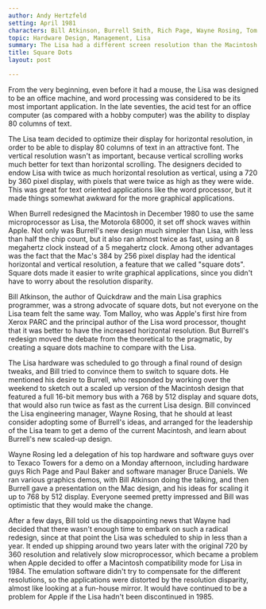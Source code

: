 ```yaml
---
author: Andy Hertzfeld
setting: April 1981
characters: Bill Atkinson, Burrell Smith, Rich Page, Wayne Rosing, Tom Malloy
topic: Hardware Design, Management, Lisa
summary: The Lisa had a different screen resolution than the Macintosh
title: Square Dots
layout: post

---
```


From the very beginning, even before it had a mouse, the Lisa was designed to be an office machine, and word processing was considered to be its most important application. In the late seventies, the acid test for an office computer (as compared with a hobby computer) was the ability to display 80 columns of text.

  
  
  
  
The Lisa team decided to optimize their display for horizontal resolution, in order to be able to display 80 columns of text in an attractive font. The vertical resolution wasn't as important, because vertical scrolling works much better for text than horizontal scrolling. The designers decided to endow Lisa with twice as much horizontal resolution as vertical, using a 720 by 360 pixel display, with pixels that were twice as high as they were wide. This was great for text oriented applications like the word processor, but it made things somewhat awkward for the more graphical applications.  
  
  
When Burrell redesigned the Macintosh in December 1980 to use the same microprocessor as Lisa, the Motorola 68000, it set off shock waves within Apple. Not only was Burrell's new design much simpler than Lisa, with less than half the chip count, but it also ran almost twice as fast, using an 8 megahertz clock instead of a 5 megahertz clock. Among other advantages was the fact that the Mac's 384 by 256 pixel display had the identical horizontal and vertical resolution, a feature that we called "square dots". Square dots made it easier to write graphical applications, since you didn't have to worry about the resolution disparity.  
  
  
Bill Atkinson, the author of Quickdraw and the main Lisa graphics programmer, was a strong advocate of square dots, but not everyone on the Lisa team felt the same way. Tom Malloy, who was Apple's first hire from Xerox PARC and the principal author of the Lisa word processor, thought that it was better to have the increased horizontal resolution. But Burrell's redesign moved the debate from the theoretical to the pragmatic, by creating a square dots machine to compare with the Lisa.  
  
  
The Lisa hardware was scheduled to go through a final round of design tweaks, and Bill tried to convince them to switch to square dots. He mentioned his desire to Burrell, who responded by working over the weekend to sketch out a scaled up version of the Macintosh design that featured a full 16-bit memory bus with a 768 by 512 display and square dots, that would also run twice as fast as the current Lisa design. Bill convinced the Lisa engineering manager, Wayne Rosing, that he should at least consider adopting some of Burrell's ideas, and arranged for the leadership of the Lisa team to get a demo of the current Macintosh, and learn about Burrell's new scaled-up design.  
  
  
Wayne Rosing led a delegation of his top hardware and software guys over to Texaco Towers for a demo on a Monday afternoon, including hardware guys Rich Page and Paul Baker and software manager Bruce Daniels. We ran various graphics demos, with Bill Atkinson doing the talking, and then Burrell gave a presentation on the Mac design, and his ideas for scaling it up to 768 by 512 display. Everyone seemed pretty impressed and Bill was optimistic that they would make the change.  
  
  
After a few days, Bill told us the disappointing news that Wayne had decided that there wasn't enough time to embark on such a radical redesign, since at that point the Lisa was scheduled to ship in less than a year. It ended up shipping around two years later with the original 720 by 360 resolution and relatively slow microprocessor, which became a problem when Apple decided to offer a Macintosh compatibility mode for Lisa in 1984. The emulation software didn't try to compensate for the different resolutions, so the applications were distorted by the resolution disparity, almost like looking at a fun-house mirror. It would have continued to be a problem for Apple if the Lisa hadn't been discontinued in 1985. 
